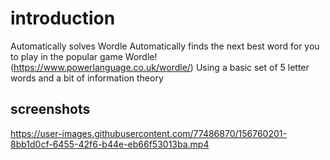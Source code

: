 # introduction

Automatically solves Wordle
Automatically finds the next best word for you to play in the popular game Wordle! (https://www.powerlanguage.co.uk/wordle/) Using a basic set of 5 letter words and a bit of information theory

## screenshots


https://user-images.githubusercontent.com/77486870/156760201-8bb1d0cf-6455-42f6-b44e-eb66f53013ba.mp4

